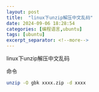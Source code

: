 ```yaml
---
layout: post
title:  "linux下unzip解压中文乱码"
date: 2024-09-06 18:28:54
categories: [编程语言,ubuntu]
tags: [ubuntu]
excerpt_separator: <!--more-->
---
```

linux下unzip解压中文乱码
<!--more-->

命令
```bash
unzip -O gbk xxxx.zip -d xxxx
```